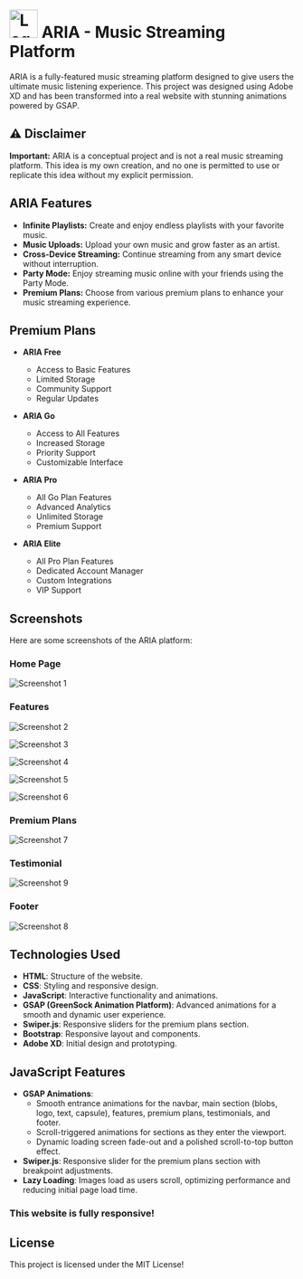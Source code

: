 # <img src="Screenshots/ICON.png" alt="Logo" width="50" height="50"> ARIA - Music Streaming Platform 

ARIA is a fully-featured music streaming platform designed to give users the ultimate music listening experience. This project was designed using Adobe XD and has been transformed into a real website with stunning animations powered by GSAP.

## ⚠️ Disclaimer

**Important:** ARIA is a conceptual project and is not a real music streaming platform. This idea is my own creation, and no one is permitted to use or replicate this idea without my explicit permission.

## ARIA Features

- **Infinite Playlists:** Create and enjoy endless playlists with your favorite music.
- **Music Uploads:** Upload your own music and grow faster as an artist.
- **Cross-Device Streaming:** Continue streaming from any smart device without interruption.
- **Party Mode:** Enjoy streaming music online with your friends using the Party Mode.
- **Premium Plans:** Choose from various premium plans to enhance your music streaming experience.

## Premium Plans

- **ARIA Free**
  - Access to Basic Features
  - Limited Storage
  - Community Support
  - Regular Updates

- **ARIA Go**
  - Access to All Features
  - Increased Storage
  - Priority Support
  - Customizable Interface
   
- **ARIA Pro**
  - All Go Plan Features
  - Advanced Analytics
  - Unlimited Storage
  - Premium Support

- **ARIA Elite**
  - All Pro Plan Features
  - Dedicated Account Manager
  - Custom Integrations
  - VIP Support

## Screenshots

Here are some screenshots of the ARIA platform:

### Home Page
![Screenshot 1](Screenshots/1.png)

### Features
![Screenshot 2](Screenshots/2.png)

![Screenshot 3](Screenshots/3.png)

![Screenshot 4](Screenshots/4.png)

![Screenshot 5](Screenshots/5.png)

![Screenshot 6](Screenshots/6.png)

### Premium Plans
![Screenshot 7](Screenshots/7.png)

### Testimonial
![Screenshot 9](Screenshots/9.png)

### Footer
![Screenshot 8](Screenshots/8.png)

## Technologies Used

- **HTML**: Structure of the website.
- **CSS**: Styling and responsive design.
- **JavaScript**: Interactive functionality and animations.
- **GSAP (GreenSock Animation Platform)**: Advanced animations for a smooth and dynamic user experience.
- **Swiper.js**: Responsive sliders for the premium plans section.
- **Bootstrap**: Responsive layout and components.
- **Adobe XD**: Initial design and prototyping.

## JavaScript Features

- **GSAP Animations**: 
  - Smooth entrance animations for the navbar, main section (blobs, logo, text, capsule), features, premium plans, testimonials, and footer.
  - Scroll-triggered animations for sections as they enter the viewport.
  - Dynamic loading screen fade-out and a polished scroll-to-top button effect.
- **Swiper.js**: Responsive slider for the premium plans section with breakpoint adjustments.
- **Lazy Loading**: Images load as users scroll, optimizing performance and reducing initial page load time.

### This website is fully responsive!

## License
This project is licensed under the MIT License!
